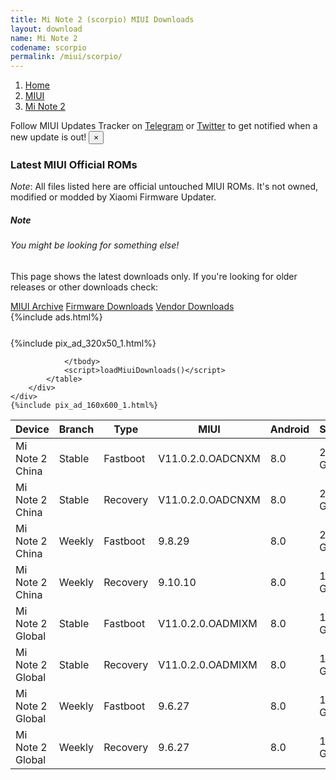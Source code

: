 ```yaml
---
title: Mi Note 2 (scorpio) MIUI Downloads
layout: download
name: Mi Note 2
codename: scorpio
permalink: /miui/scorpio/
---
```

<nav aria-label="breadcrumb">
    <ol class="breadcrumb">
        <li class="breadcrumb-item"><a href="/">Home</a></li>
        <li class="breadcrumb-item"><a href="/miui/">MIUI</a></li>
        <li class="breadcrumb-item active" aria-current="page"><a href="/miui/scorpio/">Mi Note 2</a></li>
    </ol>
</nav>
<div class="alert alert-primary alert-dismissible fade show" role="alert">
    Follow MIUI Updates Tracker on <a href="https://t.me/MIUIUpdatesTracker" class="alert-link">Telegram</a>
     or <a href="https://twitter.com/MiFwUpdater" class="alert-link">Twitter</a> to get notified when a new update is out!
    <button type="button" class="close" data-dismiss="alert" aria-label="Close">
        <span aria-hidden="true">&times;</span>
    </button>
</div>

### Latest MIUI Official ROMs
*Note*: All files listed here are official untouched MIUI ROMs. It's not owned, modified or modded by Xiaomi Firmware Updater.
<div class="card">
  <div class="card-body">
    <h5 class="card-title">Note</h5>
    <h6 class="card-subtitle mb-2 text-muted">You might be looking for something else!</h6>
    <p class="card-text">This page shows the latest downloads only.
     If you're looking for older releases or other downloads check:</p>
    <a href="/archive/miui/scorpio/" class="card-link">MIUI Archive</a>
    <a href="/firmware/scorpio/" class="card-link">Firmware Downloads</a>
    <a href="/vendor/scorpio/" class="card-link">Vendor Downloads</a>
  </div>
</div>
{%include ads.html%}
<div class="row justify-content-center">
    <div class="col-10">
        <div class="table-responsive-md" style="margin-top: 25px;">
            {%include pix_ad_320x50_1.html%}
            <table id="miui" class="display dt-responsive nowrap compact table table-striped table-hover table-sm">
                <thead class="thead-dark">
                    <tr>
                        <th data-ref="device">Device</th>
                        <th data-ref="branch">Branch</th>
                        <th data-ref="type">Type</th>
                        <th data-ref="miui">MIUI</th>
                        <th data-ref="android">Android</th>
                        <th data-ref="size">Size</th>
                        <th data-ref="size">Date</th>
                        <th data-ref="link">Link</th>
                    </tr>
                </thead>
                <tbody>
                <tr><td>Mi Note 2 China</td><td>Stable</td><td>Fastboot</td><td>V11.0.2.0.OADCNXM</td><td>8.0</td><td>2.1 GB</td><td>2019-12-04</td><td><a href="/miui/scorpio/stable/V11.0.2.0.OADCNXM/">Download</a></td></tr>
<tr><td>Mi Note 2 China</td><td>Stable</td><td>Recovery</td><td>V11.0.2.0.OADCNXM</td><td>8.0</td><td>2.0 GB</td><td>2019-12-04</td><td><a href="/miui/scorpio/stable/V11.0.2.0.OADCNXM/">Download</a></td></tr>
<tr><td>Mi Note 2 China</td><td>Weekly</td><td>Fastboot</td><td>9.8.29</td><td>8.0</td><td>2.1 GB</td><td>2019-08-29</td><td><a href="/miui/scorpio/weekly/9.8.29/">Download</a></td></tr>
<tr><td>Mi Note 2 China</td><td>Weekly</td><td>Recovery</td><td>9.10.10</td><td>8.0</td><td>1.8 GB</td><td>2019-10-10</td><td><a href="/miui/scorpio/weekly/9.10.10/">Download</a></td></tr>
<tr><td>Mi Note 2 Global</td><td>Stable</td><td>Fastboot</td><td>V11.0.2.0.OADMIXM</td><td>8.0</td><td>1.8 GB</td><td>2019-11-13</td><td><a href="/miui/scorpio/stable/V11.0.2.0.OADMIXM/">Download</a></td></tr>
<tr><td>Mi Note 2 Global</td><td>Stable</td><td>Recovery</td><td>V11.0.2.0.OADMIXM</td><td>8.0</td><td>1.7 GB</td><td>2019-11-13</td><td><a href="/miui/scorpio/stable/V11.0.2.0.OADMIXM/">Download</a></td></tr>
<tr><td>Mi Note 2 Global</td><td>Weekly</td><td>Fastboot</td><td>9.6.27</td><td>8.0</td><td>1.8 GB</td><td>2019-06-28</td><td><a href="/miui/scorpio/weekly/9.6.27/">Download</a></td></tr>
<tr><td>Mi Note 2 Global</td><td>Weekly</td><td>Recovery</td><td>9.6.27</td><td>8.0</td><td>1.7 GB</td><td>2019-06-28</td><td><a href="/miui/scorpio/weekly/9.6.27/">Download</a></td></tr>

                </tbody>
                <script>loadMiuiDownloads()</script>
            </table>
        </div>
    </div>
    {%include pix_ad_160x600_1.html%}
</div>
